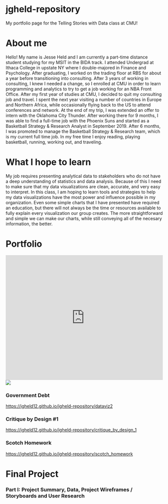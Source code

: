 # jgheld-repository
My portfolio page for the Telling Stories with Data class at CMU!

# About me
Hello!  My name is Jesse Held and I am currently a part-time distance student studying for my MSIT in the BIDA track.  I attended Undergrad at Ithaca College in upstate NY where I double-majored in Finance and Psychology.  After graduating, I worked on the trading floor at RBS for about a year before transitioning into consulting.  After 3 years of working in consulting, I knew I needed a change, so I enrolled at CMU in order to learn programming and analytics to try to get a job working for an NBA Front Office.  After my first year of studies at CMU, I decided to quit my consulting job and travel.  I spent the next year visiting a number of countries in Europe and Northern Africa, while occasionally flying back to the US to attend conferences and network.  At the end of my trip, I was extended an offer to intern with the Oklahoma City Thunder.  After working there for 9 months, I was able to find a full-time job with the Phoenix Suns and started as a Basketball Strategy & Research Analyst in September 2019.  After 6 months, I was promoted to manage the Basketball Strategy & Research team, which is my current full time job.  In my free time I enjoy reading, playing basketball, running, working out, and traveling.

# What I hope to learn
My job requires presenting analytical data to stakeholders who do not have a deep understanding of statistics and data analysis.  Because of this I need to make sure that my data visualizations are clean, accurate, and very easy to interpret.  In this class, I am hoping to learn tools and strategies to help my data visualizations have the most power and influence possible in my organization.  Even some simple charts that I have presented have required an education, but there will not always be the time or resources available to fully explain every visualization our group creates.  The more straightforward and simple we can make our charts, while still conveying all of the necesary information, the better.

# Portfolio

<iframe title="Brazil's Outsized Pension" aria-label="chart" id="datawrapper-chart-cFEKL" src="https://datawrapper.dwcdn.net/cFEKL/1/" scrolling="no" frameborder="0" style="width: 0; min-width: 100% !important; border: none;" height="400"></iframe><script type="text/javascript">!function(){"use strict";window.addEventListener("message",(function(a){if(void 0!==a.data["datawrapper-height"])for(var e in a.data["datawrapper-height"]){var t=document.getElementById("datawrapper-chart-"+e)||document.querySelector("iframe[src*='"+e+"']");t&&(t.style.height=a.data["datawrapper-height"][e]+"px")}}))}();
</script>

<div class='tableauPlaceholder' id='viz1594945329417' style='position: relative'><noscript><a href='#'><img alt=' ' src='https:&#47;&#47;public.tableau.com&#47;static&#47;images&#47;cl&#47;class_exercise_demo&#47;SecondDataVis&#47;1_rss.png' style='border: none' /></a></noscript><object class='tableauViz'  style='display:none;'><param name='host_url' value='https%3A%2F%2Fpublic.tableau.com%2F' /> <param name='embed_code_version' value='3' /> <param name='site_root' value='' /><param name='name' value='class_exercise_demo&#47;SecondDataVis' /><param name='tabs' value='no' /><param name='toolbar' value='yes' /><param name='static_image' value='https:&#47;&#47;public.tableau.com&#47;static&#47;images&#47;cl&#47;class_exercise_demo&#47;SecondDataVis&#47;1.png' /> <param name='animate_transition' value='yes' /><param name='display_static_image' value='yes' /><param name='display_spinner' value='yes' /><param name='display_overlay' value='yes' /><param name='display_count' value='yes' /><param name='language' value='en' /></object></div><script type='text/javascript'>var divElement = document.getElementById('viz1594945329417');
var vizElement = divElement.getElementsByTagName('object')[0];
vizElement.style.width='100%';vizElement.style.height=(divElement.offsetWidth*0.75)+'px';
var scriptElement = document.createElement('script');
scriptElement.src = 'https://public.tableau.com/javascripts/api/viz_v1.js';
vizElement.parentNode.insertBefore(scriptElement, vizElement);
</script>

### Government Debt
https://jgheld12.github.io/jgheld-repository/dataviz2

### Critique by Design #1
https://jgheld12.github.io/jgheld-repository/critique_by_design_1

### Scotch Homework
https://jgheld12.github.io/jgheld-repository/scotch_homework

# Final Project
### Part I: Project Summary, Data, Project Wireframes / Storyboards and User Research
